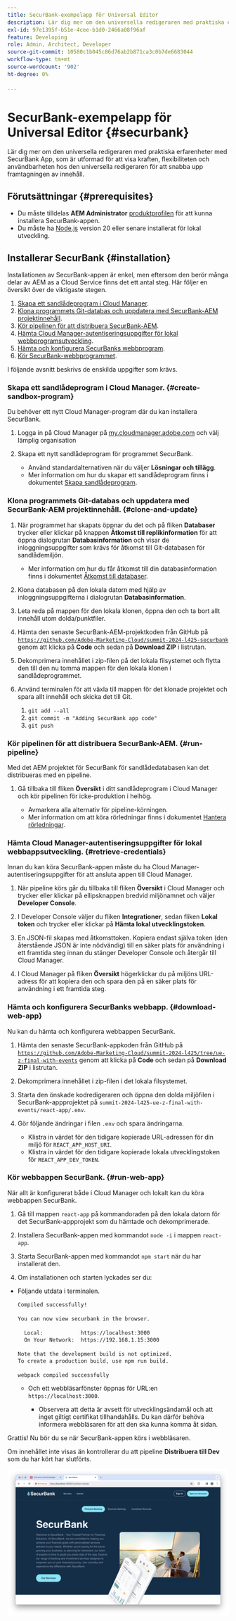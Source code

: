 ```yaml
---
title: SecurBank-exempelapp för Universal Editor
description: Lär dig mer om den universella redigeraren med praktiska erfarenheter med SecurBank App, som är utformad för att visa kraften, flexibiliteten och användbarheten hos den universella redigeraren för att snabba upp framtagningen av innehåll.
exl-id: 97e1395f-b51e-4cee-b1d0-2466a08f96af
feature: Developing
role: Admin, Architect, Developer
source-git-commit: 10580c1b045c86d76ab2b871ca3c0b7de6683044
workflow-type: tm+mt
source-wordcount: '902'
ht-degree: 0%

---
```


# SecurBank-exempelapp för Universal Editor {#securbank}

Lär dig mer om den universella redigeraren med praktiska erfarenheter med SecurBank App, som är utformad för att visa kraften, flexibiliteten och användbarheten hos den universella redigeraren för att snabba upp framtagningen av innehåll.

## Förutsättningar {#prerequisites}

* Du måste tilldelas **AEM Administrator** [produktprofilen](/help/journey-onboarding/assign-profiles-aem.md) för att kunna installera SecurBank-appen.
* Du måste ha [Node.js](https://nodejs.org) version 20 eller senare installerat för lokal utveckling.

## Installerar SecurBank {#installation}

Installationen av SecurBank-appen är enkel, men eftersom den berör många delar av AEM as a Cloud Service finns det ett antal steg. Här följer en översikt över de viktigaste stegen.

1. [Skapa ett sandlådeprogram i Cloud Manager](#create-sandbox-program).
1. [Klona programmets Git-databas och uppdatera med SecurBank-AEM projektinnehåll](#clone-and-update).
1. [Kör pipelinen för att distribuera SecurBank-AEM](#run-pipeline).
1. [Hämta Cloud Manager-autentiseringsuppgifter för lokal webbprogramsutveckling](#retrieve-credentials).
1. [Hämta och konfigurera SecurBanks webbprogram](#download-web-app).
1. [Kör SecurBank-webbprogrammet](#run-web-app).

I följande avsnitt beskrivs de enskilda uppgifter som krävs.

### Skapa ett sandlådeprogram i Cloud Manager. {#create-sandbox-program}

Du behöver ett nytt Cloud Manager-program där du kan installera SecurBank.

1. Logga in på Cloud Manager på [my.cloudmanager.adobe.com](https://my.cloudmanager.adobe.com/) och välj lämplig organisation

1. Skapa ett nytt sandlådeprogram för programmet SecurBank.

   * Använd standardalternativen när du väljer **Lösningar och tillägg**.
   * Mer information om hur du skapar ett sandlådeprogram finns i dokumentet [Skapa sandlådeprogram](/help/implementing/cloud-manager/getting-access-to-aem-in-cloud/creating-sandbox-programs.md).

### Klona programmets Git-databas och uppdatera med SecurBank-AEM projektinnehåll. {#clone-and-update}

1. När programmet har skapats öppnar du det och på fliken **Databaser** trycker eller klickar på knappen **Åtkomst till replikinformation** för att öppna dialogrutan **Databasinformation** och visar de inloggningsuppgifter som krävs för åtkomst till Git-databasen för sandlådemiljön.

   * Mer information om hur du får åtkomst till din databasinformation finns i dokumentet [Åtkomst till databaser](/help/implementing/cloud-manager/managing-code/accessing-repos.md).

1. Klona databasen på den lokala datorn med hjälp av inloggningsuppgifterna i dialogrutan **Databasinformation**.

1. Leta reda på mappen för den lokala klonen, öppna den och ta bort allt innehåll utom dolda/punktfiler.

1. Hämta den senaste SecurBank-AEM-projektkoden från GitHub på [`https://github.com/Adobe-Marketing-Cloud/summit-2024-l425-securbank`](https://github.com/Adobe-Marketing-Cloud/summit-2024-l425-securbank) genom att klicka på **Code** och sedan på **Download ZIP** i listrutan.

1. Dekomprimera innehållet i zip-filen på det lokala filsystemet och flytta den till den nu tomma mappen för den lokala klonen i sandlådeprogrammet.

1. Använd terminalen för att växla till mappen för det klonade projektet och spara allt innehåll och skicka det till Git.

   1. `git add --all`
   1. `git commit -m "Adding SecurBank app code"`
   1. `git push`

### Kör pipelinen för att distribuera SecurBank-AEM. {#run-pipeline}

Med det AEM projektet för SecurBank för sandlådedatabasen kan det distribueras med en pipeline.

1. Gå tillbaka till fliken **Översikt** i ditt sandlådeprogram i Cloud Manager och kör pipelinen för icke-produktion i helhög.

   * Avmarkera alla alternativ för pipeline-körningen.
   * Mer information om att köra rörledningar finns i dokumentet [Hantera rörledningar](/help/implementing/cloud-manager/configuring-pipelines/managing-pipelines.md#running-pipelines).

### Hämta Cloud Manager-autentiseringsuppgifter för lokal webbappsutveckling. {#retrieve-credentials}

Innan du kan köra SecurBank-appen måste du ha Cloud Manager-autentiseringsuppgifter för att ansluta appen till Cloud Manager.

1. När pipeline körs går du tillbaka till fliken **Översikt** i Cloud Manager och trycker eller klickar på ellipsknappen bredvid miljönamnet och väljer **Developer Console**.

1. I Developer Console väljer du fliken **Integrationer**, sedan fliken **Lokal token** och trycker eller klickar på **Hämta lokal utvecklingstoken**.

1. En JSON-fil skapas med åtkomsttoken. Kopiera endast själva token (den återstående JSON är inte nödvändig) till en säker plats för användning i ett framtida steg innan du stänger Developer Console och återgår till Cloud Manager.

1. I Cloud Manager på fliken **Översikt** högerklickar du på miljöns URL-adress för att kopiera den och spara den på en säker plats för användning i ett framtida steg.

### Hämta och konfigurera SecurBanks webbapp. {#download-web-app}

Nu kan du hämta och konfigurera webbappen SecurBank.

1. Hämta den senaste SecurBank-appkoden från GitHub på [`https://github.com/Adobe-Marketing-Cloud/summit-2024-l425/tree/ue-z-final-with-events`](https://github.com/Adobe-Marketing-Cloud/summit-2024-l425/tree/ue-z-final-with-events) genom att klicka på **Code** och sedan på **Download ZIP** i listrutan.

1. Dekomprimera innehållet i zip-filen i det lokala filsystemet.

1. Starta den önskade kodredigeraren och öppna den dolda miljöfilen i SecurBank-appprojektet på `summit-2024-l425-ue-z-final-with-events/react-app/.env`.

1. Gör följande ändringar i filen `.env` och spara ändringarna.

   * Klistra in värdet för den tidigare kopierade URL-adressen för din miljö för `REACT_APP_HOST_URI`.
   * Klistra in värdet för den tidigare kopierade lokala utvecklingstoken för `REACT_APP_DEV_TOKEN`.

### Kör webbappen SecurBank. {#run-web-app}

När allt är konfigurerat både i Cloud Manager och lokalt kan du köra webbappen SecurBank.

1. Gå till mappen `react-app` på kommandoraden på den lokala datorn för det SecurBank-appprojekt som du hämtade och dekomprimerade.

1. Installera SecurBank-appen med kommandot `node -i` i mappen `react-app`.

1. Starta SecurBank-appen med kommandot `npm start` när du har installerat den.

1. Om installationen och starten lyckades ser du:

* Följande utdata i terminalen.

  ```text
  Compiled successfully!
  
  You can now view securbank in the browser.
  
    Local:            https://localhost:3000
    On Your Network:  https://192.168.1.15:3000
  
  Note that the development build is not optimized.
  To create a production build, use npm run build.
  
  webpack compiled successfully
  ```

   * Och ett webbläsarfönster öppnas för URL:en `https://localhost:3000`.

      * Observera att detta är avsett för utvecklingsändamål och att inget giltigt certifikat tillhandahålls. Du kan därför behöva informera webbläsaren för att den ska kunna komma åt sidan.

Grattis! Nu bör du se när SecurBank-appen körs i webbläsaren.

Om innehållet inte visas än kontrollerar du att pipeline **Distribuera till Dev** som du har kört har slutförts.

![SecurBank-appen i webbläsaren](assets/securbank.png)
